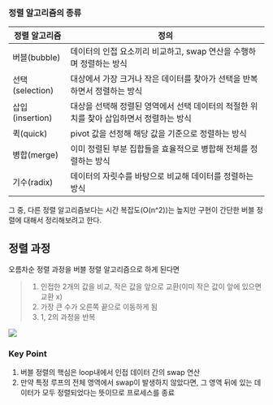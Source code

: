 ### 정렬 알고리즘의 종류

| <center>정렬 알고리즘</center> | <center>정의</center> |
| :- | :- |
| 버블(bubble) | 데이터의 인접 요소끼리 비교하고, swap 연산을 수행하며 정렬하는 방식 |
| 선택(selection) | 대상에서 가장 크거나 작은 데이터를 찾아가 선택을 반복하면서 정렬하는 방식 |
| 삽입(insertion) | 대상을 선택해 정렬된 영역에서 선택 데이터의 적절한 위치를 찾아 삽입하면서 정렬하는 방식 |
| 퀵(quick) | pivot 값을 선정해 해당 값을 기준으로 정렬하는 방식 |
| 병합(merge) | 이미 정렬된 부분 집합들을 효율적으로 병합해 전체를 정렬하는 방식 |
| 기수(radix) | 데이터의 자릿수를 바탕으로 비교해 데이터를 정렬하는 방식 |

그 중, 다른 정렬 알고리즘보다는 시간 복잡도(O(n^2))는 높지만 구현이 간단한 버블 정렬에 대해서 정리해보려고 한다.

## 정렬 과정
오름차순 정렬 과정을 버블 정렬 알고리즘으로 하게 된다면
> 1. 인접한 2개의 값을 비교, 작은 값을 앞으로 교환(이미 작은 값이 앞에 있으면 교환 x)
> 2. 가장 큰 수가 오른쪽 끝으로 이동하게 됨
> 3. 1, 2의 과정을 반복

![](https://velog.velcdn.com/images/leech98/post/32fae894-e50e-4492-b2df-faa103ee1e6f/image.png)


### Key Point
1. 버블 정렬의 핵심은 loop내에서 인접 데이터 간의 swap 연산
2. 만약 특정 루프의 전체 영역에서 swap이 발생하지 않았다면, 그 영역 뒤에 있는 데이터가 모두 정렬되었다는 뜻이므로 프로세스를 종료